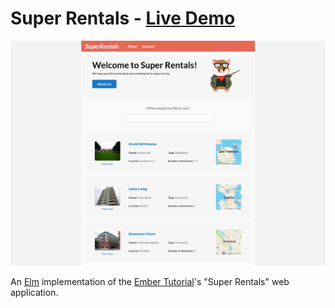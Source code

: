 # Super Rentals - [Live Demo](https://elm-super-rentals.netlify.app/)

![A screenshot of Super Rentals](/screenshot.png)

An [Elm](https://elm-lang.org/) implementation of the
[Ember Tutorial](https://guides.emberjs.com/release/tutorial/)'s
"Super Rentals" web application.
